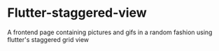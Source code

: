 # Flutter-staggered-view
A frontend page containing pictures and gifs in a random fashion using flutter's staggered grid view
